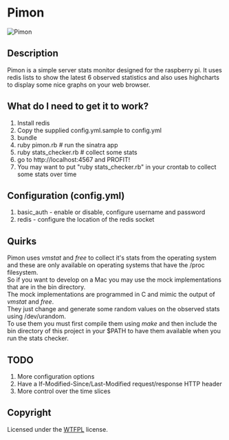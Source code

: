 # Pimon

![Pimon](http://pedrocarrico.net/pimon.jpg "Pimon")

## Description
Pimon is a simple server stats monitor designed for the raspberry pi.
It uses redis lists to show the latest 6 observed statistics and also uses
highcharts to display some nice graphs on your web browser.

## What do I need to get it to work?
1. Install redis
2. Copy the supplied config.yml.sample to config.yml
3. bundle
4. ruby pimon.rb # run the sinatra app
5. ruby stats_checker.rb # collect some stats
6. go to http://localhost:4567 and PROFIT!
7. You may want to put "ruby stats_checker.rb" in your crontab to collect some stats over time

## Configuration (config.yml)
1. basic_auth - enable or disable, configure username and password
2. redis - configure the location of the redis socket

## Quirks
Pimon uses _vmstat_ and _free_ to collect it's stats from the operating system and these are only
available on operating systems that have the /proc filesystem.  
So if you want to develop on a Mac you may use the mock implementations that are in the bin directory.  
The mock implementations are programmed in C and mimic the output of _vmstat_ and _free_.  
They just change and generate some random values on the observed stats using /dev/urandom.  
To use them you must first compile them using _make_ and then include the bin directory of this project
in your $PATH to have them available when you run the stats checker.

## TODO
1. More configuration options
2. Have a If-Modified-Since/Last-Modified request/response HTTP header
3. More control over the time slices

## Copyright
Licensed under the [WTFPL](http://en.wikipedia.org/wiki/WTFPL "Do What The Fuck You Want To Public License") license.
